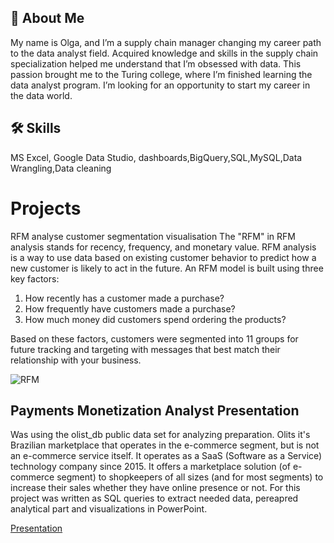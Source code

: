 ## 🚀 About Me
My name is Olga, and I’m a supply chain manager changing my 
career path to the data analyst field. 
Acquired knowledge and skills in the supply chain 
specialization helped me understand that I’m obsessed
with data. This passion brought me to the Turing college, where
I’m finished learning the data analyst program. 
I’m looking for an opportunity to start my career
in the data world.

## 🛠 Skills
MS Excel, Google Data Studio, dashboards,BigQuery,SQL,MySQL,Data Wrangling,Data cleaning

# Projects

RFM analyse customer segmentation visualisation
The "RFM" in RFM analysis stands for recency, frequency, and monetary value. RFM analysis is a way to use data based on existing customer behavior to predict how a new customer is likely to act in the future.
An RFM model is built using three key factors:
1. How recently has a customer made a purchase?
2. How frequently have customers made a purchase?
3. How much money did customers spend ordering the products?

Based on these factors, customers were segmented into 11 groups for future tracking and targeting with messages that best match their relationship with your business.
  
![RFM](https://user-images.githubusercontent.com/113699782/223518103-5028944f-c1ca-43cd-a33d-966bfb7b8fbe.jpg)

## Payments Monetization Analyst Presentation
Was using the olist_db public data set for analyzing preparation.
Olits it's Brazilian marketplace that operates in the e-commerce segment, but is not an e-commerce service itself. It operates as a SaaS (Software as a Service) technology company since 2015. It offers a marketplace solution (of e-commerce segment) to shopkeepers of all sizes (and for most segments) to increase their sales whether they have online presence or not.
For this project was written as SQL queries to extract needed data, pereapred analytical part and visualizations in PowerPoint.

[Presentation](https://github.com/OlgaMjakinkova/Projects/blob/main/Payment%20monetesation.pdf)

